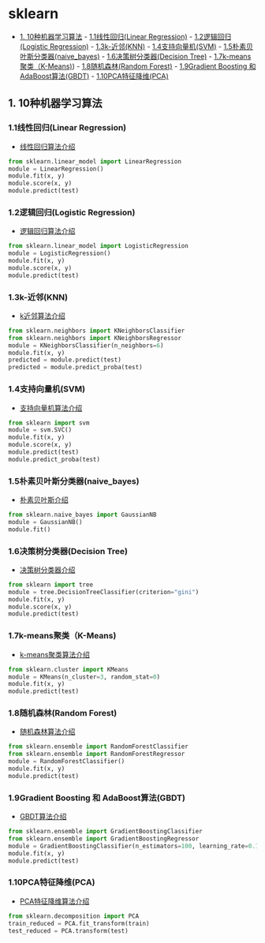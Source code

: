 # sklearn

<!-- vim-markdown-toc Marked -->

* [1. 10种机器学习算法](#1.-10种机器学习算法)
        - [1.1线性回归(Linear Regression)](#1.1线性回归(linear-regression))
        - [1.2逻辑回归(Logistic Regression)](#1.2逻辑回归(logistic-regression))
        - [1.3k-近邻(KNN)](#1.3k-近邻(knn))
        - [1.4支持向量机(SVM)](#1.4支持向量机(svm))
        - [1.5朴素贝叶斯分类器(naive_bayes)](#1.5朴素贝叶斯分类器(naive_bayes))
        - [1.6决策树分类器(Decision Tree)](#1.6决策树分类器(decision-tree))
        - [1.7k-means聚类（K-Means)](#1.7k-means聚类（k-means))
        - [1.8随机森林(Random Forest)](#1.8随机森林(random-forest))
        - [1.9Gradient Boosting 和 AdaBoost算法(GBDT)](#1.9gradient-boosting-和-adaboost算法(gbdt))
        - [1.10PCA特征降维(PCA)](#1.10pca特征降维(pca))

<!-- vim-markdown-toc -->

## 1. 10种机器学习算法

### 1.1线性回归(Linear Regression)

- [线性回归算法介绍](http://scikit-learn.org/stable/modules/generated/sklearn.linear_model.LinearRegression.html)

```python
from sklearn.linear_model import LinearRegression
module = LinearRegression()
module.fit(x, y)
module.score(x, y)
module.predict(test)
```

### 1.2逻辑回归(Logistic Regression)

- [逻辑回归算法介绍](http://scikit-learn.org/stable/modules/generated/sklearn.linear_model.LogisticRegression.html)

```python
from sklearn.linear_model import LogisticRegression
module = LogisticRegression()
module.fit(x, y)
module.score(x, y)
module.predict(test)
```

### 1.3k-近邻(KNN)

- [k近邻算法介绍](http://scikit-learn.org/stable/modules/generated/sklearn.neighbors.KNeighborsClassifier.html)

```python
from sklearn.neighbors import KNeighborsClassifier
from sklearn.neighbors import KNeighborsRegressor
module = KNeighborsClassifier(n_neighbors=6)
module.fit(x, y)
predicted = module.predict(test)
predicted = module.predict_proba(test)
```

### 1.4支持向量机(SVM)

- [支持向量机算法介绍](http://scikit-learn.org/stable/modules/generated/sklearn.svm.SVC.html)

```python
from sklearn import svm
module = svm.SVC()
module.fit(x, y)
module.score(x, y)
module.predict(test)
module.predict_proba(test)
```

### 1.5朴素贝叶斯分类器(naive_bayes)

- [朴素贝叶斯介绍](http://scikit-learn.org/stable/modules/generated/sklearn.svm.SVC.html)

```python
from sklearn.naive_bayes import GaussianNB
module = GaussianNB()
module.fit()
```

### 1.6决策树分类器(Decision Tree)

- [决策树分类器介绍](http://scikit-learn.org/stable/modules/generated/sklearn.tree.DecisionTreeClassifier.html)

```python
from sklearn import tree
module = tree.DecisionTreeClassifier(criterion="gini")
module.fit(x, y)
module.score(x, y)
module.predict(test)
```

### 1.7k-means聚类（K-Means)

- [k-means聚类算法介绍](http://scikit-learn.org/stable/modules/generated/sklearn.cluster.KMeans.html)

```python
from sklearn.cluster import KMeans
module = KMeans(n_cluster=3, random_stat=0)
module.fit(x, y)
module.predict(test)
```

### 1.8随机森林(Random Forest)

- [随机森林算法介绍](http://scikit-learn.org/stable/modules/generated/sklearn.ensemble.RandomForestClassifier.html)

```python
from sklearn.ensemble import RandomForestClassifier
from sklearn.ensemble import RandomForestRegressor
module = RandomForestClassifier()
module.fit(x, y)
module.predict(test)  
```

### 1.9Gradient Boosting 和 AdaBoost算法(GBDT)

- [GBDT算法介绍](http://scikit-learn.org/stable/modules/generated/sklearn.ensemble.GradientBoostingClassifier.html)

```python
from sklearn.ensemble import GradientBoostingClassifier
from sklearn.ensemble import GradientBoostingRegressor
module = GradientBoostingClassifier(n_estimators=100, learning_rate=0.1, max_depth=1, random_stat=0)
module.fit(x, y)
module.predict(test)
```

### 1.10PCA特征降维(PCA)

- [PCA特征降维算法介绍](http://scikit-learn.org/stable/modules/generated/sklearn.decomposition.PCA.html)

```python
from sklearn.decomposition import PCA
train_reduced = PCA.fit_transform(train)
test_reduced = PCA.transform(test)
```
